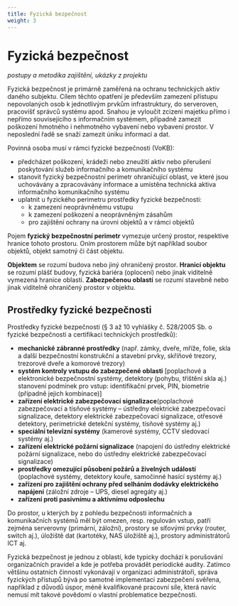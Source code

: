 ```yaml
---
title: Fyzická bezpečnost
weight: 3
---
```


# Fyzická bezpečnost

*postupy a metodika zajištění, ukázky z projektu*

Fyzická bezpečnost je primárně zaměřená na ochranu technických aktiv daného subjektu. Cílem těchto opatření je především zamezení přístupu nepovolaných osob k jednotlivým prvkům infrastruktury, do serveroven, pracovišť správců systému apod. Snahou je vyloučit zcizení majetku přímo i nepřímo souvisejícího s informačním systémem, případně zamezit poškození hmotného i nehmotného vybavení nebo vybavení prostor. V neposlední řadě se snaží zamezit úniku informací a dat.

Povinná osoba musí v rámci fyzické bezpečnosti (VoKB):
* předcházet poškození, krádeži nebo zneužití aktiv nebo přerušení poskytování služeb informačního a komunikačního systému
* stanovit fyzický bezpečnostní perimetr ohraničující oblast, ve které jsou uchovávány a zpracovávány informace a umístěna technická aktiva informačního komunikačního systému
* uplatnit u fyzického perimetru prostředky fyzické bezpečnosti:
    * k zamezení neoprávněnému vstupu
    * k zamezení poškození a neoprávněným zásahům
    * pro zajištění ochrany na úrovni objektů a v rámci objektů

Pojem **fyzický bezpečnostní perimetr** vymezuje určený prostor, respektive hranice tohoto prostoru. Oním prostorem může být například soubor objektů, objekt samotný či část objektu.

**Objektem** se rozumí budova nebo jiný ohraničený prostor. **Hranicí objektu** se rozumí plášť
budovy, fyzická bariéra (oplocení) nebo jinak viditelně vymezená hranice oblasti. **Zabezpečenou oblastí** se rozumí stavebně nebo jinak viditelně ohraničený prostor v objektu.

## Prostředky fyzické bezpečnosti

Prostředky fyzické bezpečnosti (§ 3 až 10 vyhlášky č. 528/2005 Sb. o fyzické bezpečnosti a certifikaci technických prostředků):
* **mechanické zábranné prostředky** (např. zámky, dveře, mříže, folie, skla a další bezpečnostní konstrukční a stavební prvky, skříňové trezory, trezorové dveře a komorové trezory)
* **systém kontroly vstupu do zabezpečené oblasti** [poplachové a elektronické bezpečnostní systémy, detektory (pohybu, tříštění skla aj.) stanovení podmínek pro vstup: identifikační prvek, PIN, biometrie (případně jejich kombinace)]
* **zařízení elektrické zabezpečovací signalizace**(poplachové zabezpečovací a tísňové systémy – ústředny elektrické zabezpečovací signalizace, detektory elektrické zabezpečovací signalizace, otřesové detektory, perimetrické detekční systémy, tísňové systémy aj.)
* **speciální televizní systémy** (kamerové systémy, CCTV sledovací systémy aj.)
* **zařízení elektrické požární signalizace** (napojení do ústředny elektrické požární signalizace, nebo do ústředny elektrické zabezpečovací signalizace)
* **prostředky omezující působení požárů a živelných událostí** (poplachové systémy, detektory kouře, samočinné hasící systémy aj.)
* **zařízení pro zajištění ochrany před selháním dodávky elektrického napájení** (záložní zdroje – UPS, diesel agregáty aj.)
* **zařízení proti pasivnímu a aktivnímu odposlechu**

Do prostor, u kterých by z pohledu bezpečnosti informačních a komunikačních systémů měl
být omezen, resp. regulován vstup, patří zejména serverovny (primární, záložní), prostory
se síťovými prvky (router, switch aj.), úložiště dat (kartotéky, NAS úložiště aj.), prostory
administrátorů ICT aj.

Fyzická bezpečnost je jednou z oblastí, kde typicky dochází k porušování organizačních
pravidel a kde je potřeba provádět periodické audity. Zatímco většinu ostatních činností vykonávají v organizaci administrátoři, správa fyzických přístupů bývá po samotné implementaci zabezpečení svěřena, například z důvodů úspor, méně kvalifikované pracovní síle, která navíc nemusí mít takové povědomí o vlastní problematice bezpečnosti.


